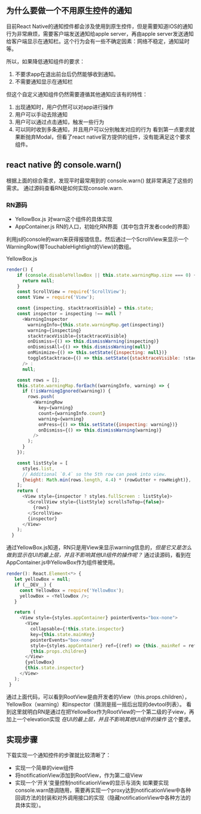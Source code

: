 ## 为什么要做一个不用原生控件的通知

目前React Native的通知控件都会涉及使用到原生控件，但是需要知道IOS的通知行为非常麻烦，需要客户端发送通知给apple server，再由apple server发送通知给客户端显示在通知栏。这个行为会有一些不确定因素：网络不稳定，通知延时等。

所以，如果降低通知组件的要求：
1. 不要求app在退出前台后仍然能够收到通知。
2. 不需要通知显示在通知栏

但这个自定义通知组件仍然需要遵循其他通知应该有的特性：
1. 出现通知时，用户仍然可以对app进行操作
2. 用户可以手动去除通知
3. 用户可以通过点击通知，触发一些行为
4. 可以同时收到多条通知，并且用户可以分别触发对应的行为
  看到第一点要求就果断抛弃Modal，但看了react native官方提供的组件，没有能满足这个要求组件。

## react native 的 console.warn()
根据上面的综合需求，发现平时最常用到的 console.warn() 就非常满足了这些的需求。
通过源码查看RN是如何实现console.warn.

### RN源码
- YellowBox.js 对warn这个组件的具体实现
- AppContainer.js RN的人口，初始化RN界面（其中包含开发者code的界面）

利用js的console的warn来获得报错信息。然后通过一个ScrollView来显示一个WarningRow(带TouchableHightlight的View)的数组。

YellowBox.js
``` js
render() {
    if (console.disableYellowBox || this.state.warningMap.size === 0) {
      return null;
    }
    const ScrollView = require('ScrollView');
    const View = require('View');

    const {inspecting, stacktraceVisible} = this.state;
    const inspector = inspecting !== null ?
      <WarningInspector
        warningInfo={this.state.warningMap.get(inspecting)}
        warning={inspecting}
        stacktraceVisible={stacktraceVisible}
        onDismiss={() => this.dismissWarning(inspecting)}
        onDismissAll={() => this.dismissWarning(null)}
        onMinimize={() => this.setState({inspecting: null})}
        toggleStacktrace={() => this.setState({stacktraceVisible: !stacktraceVisible})}
      /> :
      null;

    const rows = [];
    this.state.warningMap.forEach((warningInfo, warning) => {
      if (!isWarningIgnored(warning)) {
        rows.push(
          <WarningRow
            key={warning}
            count={warningInfo.count}
            warning={warning}
            onPress={() => this.setState({inspecting: warning})}
            onDismiss={() => this.dismissWarning(warning)}
          />
        );
      }
    });

    const listStyle = [
      styles.list,
      // Additional `0.4` so the 5th row can peek into view.
      {height: Math.min(rows.length, 4.4) * (rowGutter + rowHeight)},
    ];
    return (
      <View style={inspector ? styles.fullScreen : listStyle}>
        <ScrollView style={listStyle} scrollsToTop={false}>
          {rows}
        </ScrollView>
        {inspector}
      </View>
    );
  }
```
通过YellowBox.js知道，RN只是用View来显示warning信息的，*但是它又是怎么做到显示在UI的最上层，并且不影响其他UI组件的操作呢？*
通过读源码，看到在AppContainer.js中YellowBox作为组件被使用。
``` js
render(): React.Element<*> {
   let yellowBox = null;
   if (__DEV__) {
     const YellowBox = require('YellowBox');
     yellowBox = <YellowBox />;
   }

   return (
     <View style={styles.appContainer} pointerEvents="box-none">
       <View
         collapsable={!this.state.inspector}
         key={this.state.mainKey}
         pointerEvents="box-none"
         style={styles.appContainer} ref={(ref) => {this._mainRef = ref;}}>
         {this.props.children}
       </View>
       {yellowBox}
       {this.state.inspector}
     </View>
   );
 }
```
通过上面代码，可以看到RootView是由开发者的View（this.props.children），YellowBox（warning）和inspector（猜测是摇一摇后出现的devtool列表）。
看到这里就明白RN是通过在把YellowBox作为RootView的一个第二级的子view，再加上一个elevation实现 *在UI的最上层，并且不影响其他UI组件的操作* 这个要求。

## 实现步骤
下载实现一个通知控件的步骤就比较清晰了：
- 实现一个简单的view组件
- 将notificationView添加到RootView，作为第二级View
- 实现一个‘开关’变量控制notificationView的显示与消失
  如果要实现console.warn随调随用，需要再实现一个proxy达到notificationView中各种回调方法的封装和对外调用接口的实现（隐藏notificationView中各种方法的具体实现）。
